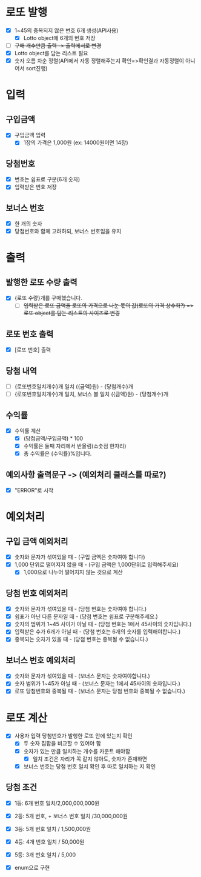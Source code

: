 # 로또 발행
- [x] 1~45의 중복되지 않은 번호 6개 생성(API사용)
  - [x] Lotto object에 6개의 번호 저장
 - [ ] ~~구매 개수만큼 출력 -> 출력에서로 변경~~
  - [x] Lotto object를 담는 리스트 필요
- [x] 숫자 오름 차순 정렬(API에서 자동 정렬해주는지 확인=>확인결과 자동정렬이 아니어서 sort진행)

# 입력
## 구입금액
- [x] 구입금액 입력
  - [x] 1장의 가격은 1,000원 (ex: 14000원이면 14장)
## 당첨번호
- [x] 번호는 쉼표로 구분(6개 숫자)
- [x] 입력받은 번호 저장
## 보너스 번호
- [x] 한 개의 숫자
- [x] 당첨번호와 함께 고려하되, 보너스 번호임을 유지

# 출력
## 발행한 로또 수량 출력
- [x] {로또 수량}개를 구매했습니다.
  - [ ] ~~입력받은 로또 금액을 로또의 가격으로 나눈 몫의 값(로또의 가격 상수화?) => 로또 object를 담는 리스트의 사이즈로 변경~~
## 로또 번호 출력
- [x] [로또 번호] 출력

## 당첨 내역
- [ ] {로또번호일치개수}개 일치 ({금액}원) - {당첨개수}개
- [ ] {로또번호일치개수}개 일치, 보너스 볼 일치 ({금액}원) - {당첨개수}개

## 수익률
  - [x] 수익률 계산
    - [x] (당첨금액/구입금액) * 100
    - [x] 수익률은 둘째 자리에서 반올림(소숫점 한자리)
    - [x] 총 수익률은 {수익률}%입니다. 
## 예외사항 출력문구 -> (예외처리 클래스를 따로?)
- [x] "ERROR"로 시작

# 예외처리
## 구입 금액 예외처리
- [x] 숫자와 문자가 섞여있을 때 - (구입 금액은 숫자여야 합니다)
- [x] 1,000 단위로 떨어지지 않을 때 - (구입 금액은 1,000단위로 입력해주세요)
  - [x] 1,000으로 나누어 떨어지지 않는 것으로 계산
## 당첨 번호 예외처리
- [x] 숫자와 문자가 섞여있을 때 - (당첨 번호는 숫자여야 합니다.)
- [x] 쉼표가 아닌 다른 문자일 때 - (당첨 번호는 쉼표로 구분해주세요.)
- [x] 숫자의 범위가 1~45 사이가 아닐 때 - (당첨 번호는 1에서 45사이의 숫자입니다.)
- [x] 입력받은 수가 6개가 아닐 때 - (당첨 번호는 6개의 숫자를 입력해야합니다.)
- [x] 중복되는 숫자가 있을 때 - (당첨 번호는 중복될 수 없습니다.)

## 보너스 번호 예외처리
- [x] 숫자와 문자가 섞여있을 때 - (보너스 문자는 숫자여야합니다.)
- [x] 숫자 범위가 1~45가 아닐 때 - (보너스 문자는 1에서 45사이의 숫자입니다.)
- [x] 로또 당첨번호와 중복될 때 - (보너스 문자는 당첨 번호와 중복될 수 없습니다.)

# 로또 계산
- [x] 사용자 입력 당첨번호가 발행한 로또 안에 있는지 확인
  - [x] 두 숫자 집합을 비교할 수 있어야 함
  - [x] 숫자가 있는 만큼 일치하는 개수를 카운트 해야함
    - [x] 일치 조건은 자리가 꼭 같지 않아도, 숫자가 존재하면 
  - [x] 보너스 번호는 당첨 번호 일치 확인 후 따로 일치하는 지 확인
## 당첨 조건
- [x] 1등: 6개 번호 일치/2,000,000,000원
- [x] 2등: 5개 번호, + 보너스 번호 일치 /30,000,000원
- [x] 3등: 5개 번호 일치 / 1,500,000원
- [x] 4등: 4개 번호 일치 / 50,000원
- [x] 5등: 3개 번호 일치 / 5,000
- [x] enum으로 구현



